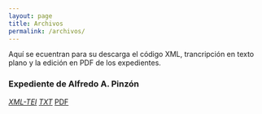 ```yaml
---
layout: page
title: Archivos
permalink: /archivos/
---
```


Aquí se ecuentran para su descarga el código XML, trancripción en texto plano y la edición en PDF de los expedientes. 

### Expediente de Alfredo A. Pinzón

[*XML-TEI*]()  [*TXT*]() <a href="https://github.com/jairotami/veteranos-mil-dias/blob/gh-pages/_downloads/516_970_alfredo_pinzon.pdf" download>PDF</a>





